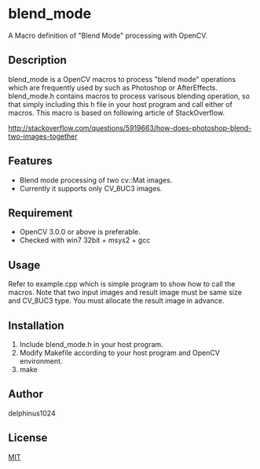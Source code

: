 # blend_mode

A Macro definition of "Blend Mode" processing with OpenCV.

## Description

blend_mode is a OpenCV macros to process "blend mode" operations which are frequently used by such as Photoshop or AfterEffects.
blend_mode.h contains macros to process varisous blending operation, so that simply including this h file in your host program and call either of macros.
This macro is based on following article of StackOverflow.

http://stackoverflow.com/questions/5919663/how-does-photoshop-blend-two-images-together

## Features

- Blend mode processing of two cv::Mat images.
- Currently it supports only CV_8UC3 images.

## Requirement

- OpenCV 3.0.0 or above is preferable.
- Checked with win7 32bit + msys2 + gcc

## Usage

Refer to example.cpp which is simple program to show how to call the macros.
Note that two input images and result image must be same size and CV_8UC3 type. You must allocate the result image in advance.

## Installation

1. Include blend_mode.h in your host program.
2. Modify Makefile according to your host program and OpenCV environment.
3. make

## Author

delphinus1024

## License

[MIT](https://raw.githubusercontent.com/delphinus1024/blend_mode/master/LICENSE.txt)

